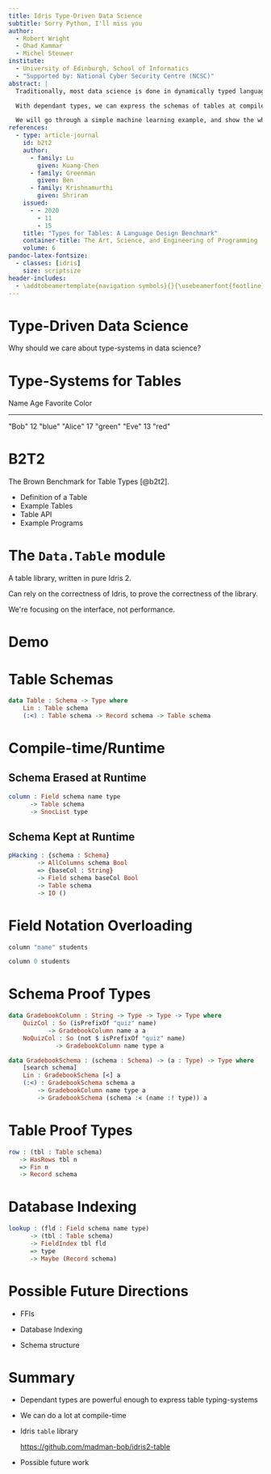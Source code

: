 ```yaml
---
title: Idris Type-Driven Data Science
subtitle: Sorry Python, I'll miss you
author:
  - Robert Wright
  - Ohad Kammar
  - Michel Steuwer
institute:
  - University of Edinburgh, School of Informatics
  - "Supported by: National Cyber Security Centre (NCSC)"
abstract: |
  Traditionally, most data science is done in dynamically typed languages. If you're manipulating a table of data, and make a typo in a column name, or ask for the wrong column, then you don't find out until runtime - after which significant computation may have taken place. So a small mistake could lose a large amount of time.

  With dependant types, we can express the schemas of tables at compile-time. This allows us to check, at compile-time, that our columns exist, and are of the correct types.

  We will go through a simple machine learning example, and show the whole workflow, to demonstrate how dependant types can help the process.
references:
  - type: article-journal
    id: b2t2
    author:
      - family: Lu
        given: Kuang-Chen
      - family: Greenman
        given: Ben 
      - family: Krishnamurthi
        given: Shriram 
    issued:
      - - 2020
        - 11
        - 15
    title: "Types for Tables: A Language Design Benchmark"
    container-title: The Art, Science, and Engineering of Programming
    volume: 6
pandoc-latex-fontsize:
  - classes: [idris]
    size: scriptsize
header-includes:
  - \addtobeamertemplate{navigation symbols}{}{\usebeamerfont{footline} \usebeamercolor[fg]{footline} \insertframenumber}
---
```


# Type-Driven Data Science

Why should we care about type-systems in data science?

<!--

After all, in industry, data science is mostly done with dynamically typed languages.

Well, they're useful for the same reasons type-systems are useful elsewhere, to help make correct programs.

The problem is that most mainstream typing-systems aren't powerful enough to express the sorts of constraints that are useful in data science.

For example, if you want the column of a table - does the column exist in the table? What type does that column have?

We've got all of the downsides, having to write in the types; and none of the upsides, the compiler helping us write our program.

So of course industry will go for dynamically typed languages.

This talk will mostly be about tables, as they're pretty fundamental to most data-science work.

-->

# Type-Systems for Tables

<!--

What is a table?

-->

Name    Age Favorite Color
------- --- --------------
"Bob"   12  "blue"
"Alice" 17  "green"
"Eve"   13  "red"

<!--

Roughly speaking:

Has some number of rows.

Has some number of named columns, where each column has a type.



These heterogeneous columns cause issues with mainstream typing-systems.

If you fix the number of columns, you could use Generics, with one positional argument for each column. But we want to add columns, remove columns, and perform all sorts of operations which might change the tables schema, so that doesn't really work.

We could use a custom table typing-system. This way we can get a type system that does exactly what we need it to, maybe even with custom error messages to make debugging easier.

But this is a lot of work, and you can end up with a lot of custom typing rules. So it's easy for a subtle error to slip through somewhere.

The approach we took was to use dependant types. This gives type safety, and can build off the correctness of a relatively small core.

On top of that, dependant types allows programmers to encode their own custom constraints. When writing code, there are often a lot of implicit assumptions about the structure, not just of tables, but also the code-base more generally. For the long-term maintenance of your code-base, and the sanity of the programmer who comes after you, it would be better if these assumptions could be not just included in the source code, but also enforced.

-->

# B2T2

<!--

This work is in response to the Brown Benchmark for Table Types (B2T2) paper, from 2020.

-->

The Brown Benchmark for Table Types [@b2t2].

<!--

They describe what they want out of a table typing-system.

They focused on dynamically typed languages, to avoid assuming what the type-system should look like.

In this paper they provide:

-->

- Definition of a Table
- Example Tables
- Table API
- Example Programs

<!--

We're taking it as inspiration, rather than a strict formula to follow.

We've diverged from it in a couple of places, either for convenience, or to take advantage of the compile-time/runtime split; which doesn't exist in dynamically typed languages.

-->

# The `Data.Table` module

<!--

This is what we've done.

-->

A table library, written in pure Idris 2.

Can rely on the correctness of Idris, to prove the correctness of the library.

<!--

At this point, we've implemented all of the B2T2 Example Tables, all of the B2T2 Example Programs, and most of the B2T2 Table API.

-->

We're focusing on the interface, not performance.

<!--

Though we should still be the right order of magnitude.

Later work could use the same interface, but wrapped over a more efficient representation.

-->

# Demo

<!--

Let's look at the library from an end-user's perspective.

- `students`

  - Show what tables look like

  - Explain the type of the table

  - If you're familiar with Idris notation, you may notice we're using `SnocList` notation here.

    It's common practise in industry to start with a simple dataset, and then modify it - by adding new rows on the end, and new columns to the right.

    We're using a `SnocList` style representation, as this representation easily allows these operations.

  - We can refer to fields by either name or index.

  - If we use either a name, or an index, that is not available, then we get a compile-time error.

  - To explain this error message a little - to convert a `String` to a `Field`, Idris uses proof search to find which `Field`.

    It knows the schema and field name to use from context. It gets the schema from the table, and the name from the `String` literal.

    It doesn't know what type the field will have, hence the hole.

    Unfortunately, it cannot find any such `Field` in the `Schema` (as it doesn't exist), which it reports to us by saying that it "can't find an implementation".

    If we were using a custom type-system, we could provide a more descriptive error message here.

    Alternatively, we could use something like Idris 1's error reflection.

  - `Field` overloads both `String` and `Integer` notation, to allow this.

- `DotProduct`

  We can constrain our column types.

  So here we have two columns, of the same numeric type, and we're returning a value of the same type.

- `QuizScoreFilter`

  - `buildColumn` adds a column to a table, changing the schema.

    We do type-level computation (admittedly, not much in this example) to work out the schema of the result.

  - `quizAverage` takes a "gradebook" table, and takes the average of all columns whose names start with "quiz".

    So we define a custom data type, describing the constraint that all columns whose names start with "quiz" are of the desired type.

- `PHacking`

  Skip if short on time.

  We're wanting to compare all of the columns of a table with a particular column, to see whether there's a correlation between eating jellybeans of a particular colour, and getting acne.

  `AllColumns` requires all columns of a `Schema` be of that type.

  This is one way of allowing type-safe iteration over the columns of a table.

  `jellyAnon` has all columns of that type.

  `jellyNamed` does not, but after dropping "name", it does - and the type-system can cope with this.

-->

# Table Schemas

<!--

Now let's look under the hood a little.

Here's our definition of a table:

-->

```idris
data Table : Schema -> Type where
    Lin : Table schema
    (:<) : Table schema -> Record schema -> Table schema
```

<!--

We need to index our `Table` type by its `Schema` to ensure that each row is in the same format, and also so that we can only use valid operations.

`Lin` and `:<` allow sugaring using `SnocList` notation. So `Table`s are essentially lists of `Record`s.



We could also index our `Table`s by the number of rows in the table, but we chose not to. We don't consider the number of rows of a table to be central to its definition. Instead we tack it on later, as a proof type.



The column names are not included in the table at runtime.

For most purposes, we don't actually need the column names at runtime, so this allows us to exclude them.

We can still include the column names at runtime, if we want to.

-->

# Compile-time/Runtime

<!--

B2T2 doesn't distinguish between compile-time and runtime properties of our data.

This makes sense as B2T2 considers only dynamically-typed languages, where everything is runtime.

But in Idris, we've got dependant types, which allow us to check things at compile-time; and we've also got quantitative types, which allow us to erase values at runtime.

We can use dependant types for all of our proofs - that fields exist, their types, etc. - so that they are checked at compile-time.

And we can use quantitative types to erase anything we don't need at runtime, for efficiency purposes.

I've got two examples here. One where we don't need the schema at runtime, and one where we do.

In the one where we don't need the schema at runtime, it is erased, so it wont occur in the final program.

In the one where we do need the schema at runtime, we keep it, and so it's available for the final program to use.

-->

## Schema Erased at Runtime

<!--

Field accessors get compiled down to indexes at runtime.

-->

```idris
column : Field schema name type
      -> Table schema
      -> SnocList type
```

<!--

So, perhaps surprisingly, getting a column from the table doesn't require that column's name appear anywhere in the compiled program.

-->

## Schema Kept at Runtime

<!--

This is the type-signature an implementation of one of B2T2's Example Programs.

In this program, we need the names of the columns, as we're going to be printing them out.

In the first line, by explicitly including `schema` as an argument, we are telling Idris that we want it at runtime.

-->

```idris
pHacking : {schema : Schema}
        -> AllColumns schema Bool
        => {baseCol : String}
        -> Field schema baseCol Bool
        -> Table schema
        -> IO ()
```

# Field Notation Overloading

<!--

Combined with Idris's `String` notation overloading, you can write code that looks like

-->

```idris
column "name" students
```

<!--

And the `String` "name" doesn't occur anywhere in the compiled program.

Furthermore, if you misspell the name, this is a compile-time error.

You don't have to wait for three hours of discarded data-processing to find it.

-->

```idris
column 0 students
```

<!--

`Field`s also have `fromInteger` overrides, so you can also refer to columns by index.

Again, that column is in the `Schema` is checked at compile-time.

-->

# Schema Proof Types

<!--

If we have more complicated constraints, such as the `quizAverage` example earlier, we can create a custom proof type on the schema.

For the `quizAverage` example, we required that all columns starting with "quiz" have the same type:

-->

```idris
data GradebookColumn : String -> Type -> Type -> Type where
    QuizCol : So (isPrefixOf "quiz" name)
           -> GradebookColumn name a a
    NoQuizCol : So (not $ isPrefixOf "quiz" name)
             -> GradebookColumn name type a

data GradebookSchema : (schema : Schema) -> (a : Type) -> Type where
    [search schema]
    Lin : GradebookSchema [<] a
    (:<) : GradebookSchema schema a
        -> GradebookColumn name type a
        -> GradebookSchema (schema :< (name :! type)) a
```

<!--

Note that string operations occur at compile-time.

The `So` type is a unit at runtime, and so can be erased.

So `GradebookColumn` is a `Bool` at runtime, and `GradebookSchema` is a `List Bool` at runtime.

In this example, the column names are not needed at runtime.

-->

# Table Proof Types

<!--

As well as proofs on `Schema`s, we can have proofs on particular `Table`s.

-->

```idris
row : (tbl : Table schema)
   -> HasRows tbl n
   => Fin n
   -> Record schema
```

<!--

In this example, `HasRows` is a proof type that the table has that many rows.

We can use it to get a row by row number, with a compile-time error if we go out of bounds.

We could actually think of `HasRows` as a very simple database index for the `Table`, as it provides information to help lookup `Record`s within the `Table`.

-->

# Database Indexing

<!--

Indeed, as proof types can also contain runtime information, we could write a database index in the same way.

This isn't something we have yet, but is something that we could do.

Say we wanted to write a database index on a column of a table. We would do this by defining a proof type, call it `FieldIndex`, which, at runtime, contains the indexing information required to quickly lookup records in that table.

Then the lookup function would look something like this:

-->

```idris
lookup : (fld : Field schema name type)
      -> (tbl : Table schema)
      -> FieldIndex tbl fld
      => type
      -> Maybe (Record schema)
```

<!--

Similarly, you could write more complicated indices that work with multiple columns, or tables formatted in a certain way.

-->

# Possible Future Directions

- FFIs

  <!--

  This library is written in pure Idris.

  We could write a more efficient version in another language, say C, and then FFI into it from Idris, with the same interface.

  -->

- Database Indexing

  <!--

  We could write a database index as a proof type on the table.

  Alternatively, it would likely be more efficient, to change the internal runtime structure of our table.

  -->

- Schema structure

  <!--

  We allow duplicate column names, and the ordering of columns is important.

  But we didn't need to - this was just what was easiest to implement.

  Instead of making the schema a list of column schemas, we could make it a fresh list.

  This would disallow duplicate column names, and make column ordering unimportant.

  This does make proofs more complicated, as we need to prove that we're not overwriting existing columns.

  

  We also assumed a flat schema structure for this work, but, again, we didn't need to.
  
  We could have a tree, allowing essentially ad-hoc data types.
  
  -->

# Summary

- Dependant types are powerful enough to express table typing-systems

- We can do a lot at compile-time

- Idris `table` library

  <https://github.com/madman-bob/idris2-table>

- Possible future work
